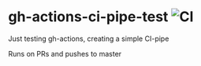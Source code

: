 # gh-actions-ci-pipe-test ![CI](https://github.com/linde12/gh-actions-ci-pipe-test/workflows/CI/badge.svg)
Just testing gh-actions, creating a simple CI-pipe

Runs on PRs and pushes to master
